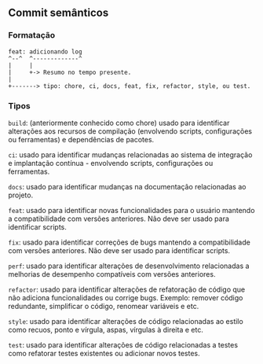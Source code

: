 ## Commit semânticos

### Formatação
```
feat: adicionando log
^--^  ^-------------^
|     |
|     +-> Resumo no tempo presente.
|
+-------> tipo: chore, ci, docs, feat, fix, refactor, style, ou test.
```

### Tipos

`build`: (anteriormente conhecido como chore) usado para identificar alterações aos recursos de compilação (envolvendo scripts, configurações ou ferramentas) e dependências de pacotes.

`ci`: usado para identificar mudanças relacionadas ao sistema de integração e implantação contínua - envolvendo scripts, configurações ou ferramentas.

`docs`: usado para identificar mudanças na documentação relacionadas ao projeto.

`feat`: usado para identificar novas funcionalidades para o usuário mantendo a compatibilidade com versões anteriores. Não deve ser usado para identificar scripts.

`fix`: usado para identificar correções de bugs mantendo a compatibilidade com versões anteriores. Não deve ser usado para identificar scripts.

`perf`: usado para identificar alterações de desenvolvimento relacionadas a melhorias de desempenho compatíveis com versões anteriores.

`refactor`: usado para identificar alterações de refatoração de código que não adiciona funcionalidades ou corrige bugs. Exemplo: remover código redundante, simplificar o código, renomear variáveis ​​e etc.

`style`: usado para identificar alterações de código relacionadas ao estilo como recuos, ponto e vírgula, aspas, vírgulas à direita e etc.

`test`: usado para identificar alterações de código relacionadas a testes como refatorar testes existentes ou adicionar novos testes.
